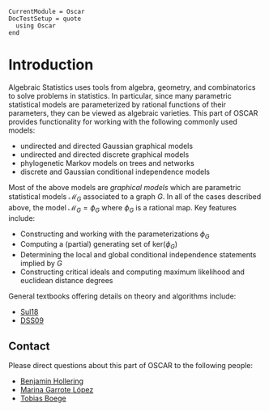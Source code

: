 ```@meta
CurrentModule = Oscar
DocTestSetup = quote
  using Oscar
end
```

# Introduction

Algebraic Statistics uses tools from algebra, geometry, and combinatorics to solve problems in statistics. In particular, since many parametric statistical models are parameterized by rational functions of their parameters, they can be viewed as algebraic varieties. This part of OSCAR provides functionality for working with the following commonly used models:

- undirected and directed Gaussian graphical models
- undirected and directed discrete graphical models
- phylogenetic Markov models on trees and networks 
- discrete and Gaussian conditional independence models

Most of the above models are *graphical models* which are parametric statistical models $\mathcal{M}_G$ associated to a graph $G$. In all of the cases described above, the model $\mathcal{M}_G = \phi_{G}$ where $\phi_G$ is a rational map. Key features include:

- Constructing and working with the parameterizations $\phi_G$
- Computing a (partial) generating set of $\text{ker}(\phi_G)$
- Determining the local and global conditional independence statements implied by $G$
- Constructing critical ideals and computing maximum likelihood and euclidean distance degrees



General textbooks offering details on theory and algorithms include:

- [Sul18](@cite)
- [DSS09](@cite)


## Contact

Please direct questions about this part of OSCAR to the following people:
- [Benjamin Hollering](https://sites.google.com/view/benhollering)
- [Marina Garrote López](https://sites.google.com/view/marinagarrotelopez)
- [Tobias Boege](https://taboege.de/)